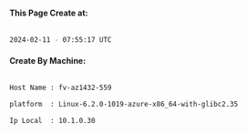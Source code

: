 
   
#### This Page Create at:

```bash

2024-02-11 - 07:55:17 UTC

```

#### Create By Machine:

```bash

Host Name : fv-az1432-559

platform  : Linux-6.2.0-1019-azure-x86_64-with-glibc2.35

Ip Local  : 10.1.0.30

```

